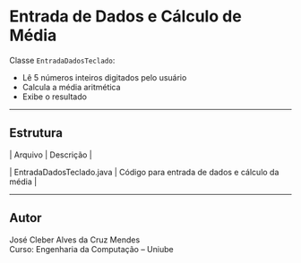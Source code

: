 # Entrada de Dados e Cálculo de Média

Classe `EntradaDadosTeclado`:

- Lê 5 números inteiros digitados pelo usuário
- Calcula a média aritmética
- Exibe o resultado

---

## Estrutura

| Arquivo | Descrição |

| EntradaDadosTeclado.java | Código para entrada de dados e cálculo da média |

---

## Autor
José Cleber Alves da Cruz Mendes  
Curso: Engenharia da Computação – Uniube
